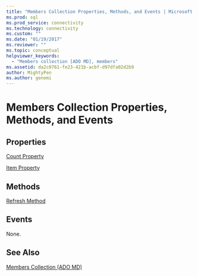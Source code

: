 ```yaml
---
title: "Members Collection Properties, Methods, and Events | Microsoft Docs"
ms.prod: sql
ms.prod_service: connectivity
ms.technology: connectivity
ms.custom: ""
ms.date: "01/19/2017"
ms.reviewer: ""
ms.topic: conceptual
helpviewer_keywords: 
  - "Members collection [ADO MD], members"
ms.assetid: da2c0761-fe23-421b-acbf-d97dfa02d2b9
author: MightyPen
ms.author: genemi
---
```

# Members Collection Properties, Methods, and Events
## Properties  
 [Count Property](../../../ado/reference/ado-api/count-property-ado.md)  
  
 [Item Property](../../../ado/reference/ado-api/item-property-ado.md)  
  
## Methods  
 [Refresh Method](../../../ado/reference/ado-api/refresh-method-ado.md)  
  
## Events  
 None.  
  
## See Also  
 [Members Collection (ADO MD)](../../../ado/reference/ado-md-api/members-collection-ado-md.md)

